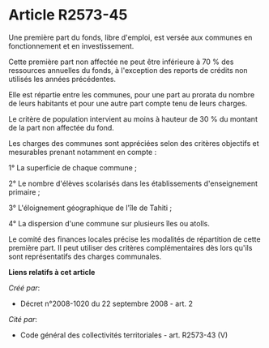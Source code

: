# Article R2573-45

Une première part du fonds, libre d'emploi, est versée aux communes en fonctionnement et en investissement.

Cette première part non affectée ne peut être inférieure à 70 % des ressources annuelles du fonds, à l'exception des reports
de crédits non utilisés les années précédentes.

Elle est répartie entre les communes, pour une part au prorata du nombre de leurs habitants et pour une autre part compte
tenu de leurs charges.

Le critère de population intervient au moins à hauteur de 30 % du montant de la part non affectée du fond.

Les charges des communes sont appréciées selon des critères objectifs et mesurables prenant notamment en compte :

1° La superficie de chaque commune ;

2° Le nombre d'élèves scolarisés dans les établissements d'enseignement primaire ;

3° L'éloignement géographique de l'île de Tahiti ;

4° La dispersion d'une commune sur plusieurs îles ou atolls.

Le comité des finances locales précise les modalités de répartition de cette première part. Il peut utiliser des critères
complémentaires dès lors qu'ils sont représentatifs des charges communales.

**Liens relatifs à cet article**

_Créé par_:

  - Décret n°2008-1020 du 22 septembre 2008 - art. 2

_Cité par_:

  - Code général des collectivités territoriales - art. R2573-43 (V)
